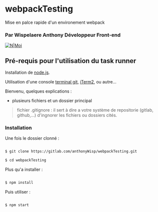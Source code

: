 # webpackTesting

Mise en palce rapide d'un environement webpack
### Par Wispelaere Anthony Développeur Front-end

[![N|Moi](http://image.noelshack.com/fichiers/2020/06/3/1580935925-photopresentation1.png)](https://wispelaere.fr/)

## Pré-requis pour l'utilisation du task runner

Installation de [node.js](https://nodejs.org/en/download/).

Utilisation d'une console [terminal git](https://gitforwindows.org/), [iTerm2](https://www.iterm2.com/), ou autre...

Bienvenu, quelques explications :

- plusieurs fichiers et un dossier principal

> fichier .gitignore : il sert à dire a votre système de repositorie (gitlab, github,...) d'ingnorer les fichiers ou dossiers cités.

### Installation

Une fois le dossier clonné :

```sh

$ git clone https://gitlab.com/anthonyWisp/webpackTesting.git

$ cd webpackTesting

```

Plus qu'a installer :

```sh

$ npm install

```

Puis utiliser :


```sh

$ npm start

```
